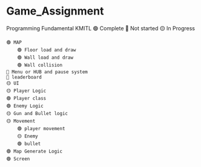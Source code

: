 # Game_Assignment
 Programming Fundamental KMITL
🟢 Complete
🔴 Not started
🟡 In Progress


	🟢 MAP
		🟢 Floor load and draw
		🟢 Wall load and draw
		🟢 Wall collision
	🔴 Menu or HUB and pause system
	🔴 leaderboard
	🟡 UI
	🟡 Player Logic
	🟢 Player class
	🟢 Enemy Logic
	🟡 Gun and Bullet logic
	🟡 Movement
		🟢 player movement
		🟡 Enemy
		🟢 bullet
	🟢 Map Generate Logic
	🟢 Screen
